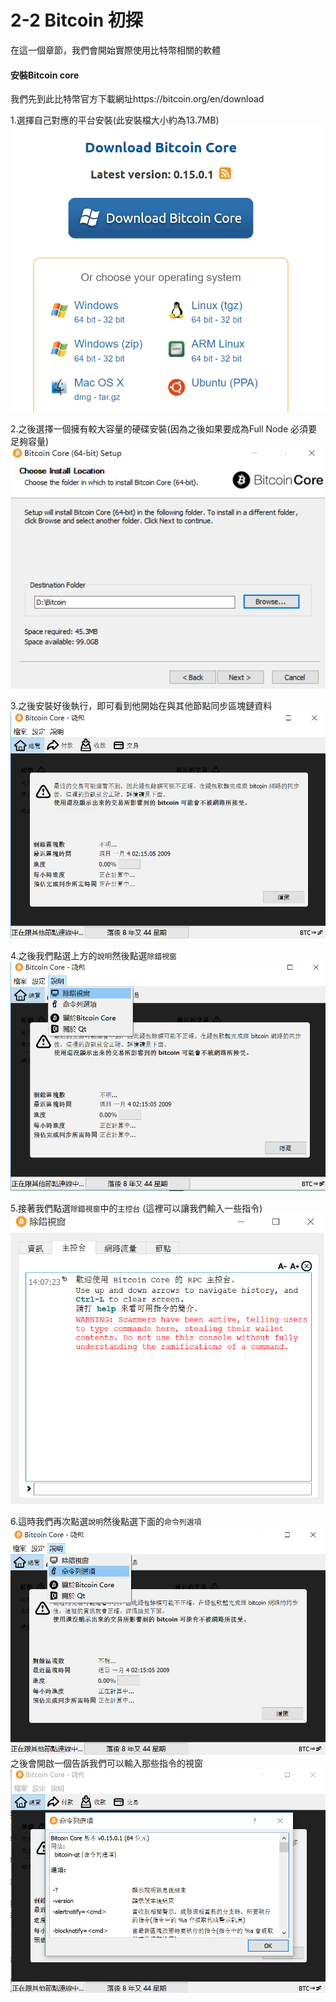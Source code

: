 # 2-2 Bitcoin 初探
在這一個章節，我們會開始實際使用比特幣相關的軟體

#### 安裝Bitcoin core
我們先到此比特幣官方下載網址https://bitcoin.org/en/download

1.選擇自己對應的平台安裝(此安裝檔大小約為13.7MB)
![](/assets/bitcoin-core-download.png)

2.之後選擇一個擁有較大容量的硬碟安裝(因為之後如果要成為Full Node 必須要足夠容量)
![](/assets/bitcoin-install01.png)

3.之後安裝好後執行，即可看到他開始在與其他節點同步區塊鏈資料
![](/assets/bitcoin-qt01.png)

4.之後我們點選上方的`說明`然後點選`除錯視窗`
![](/assets/bitcoin-qt02.png)

5.接著我們點選`除錯視窗`中的`主控台` 
(這裡可以讓我們輸入一些指令)
![](/assets/bitcoin-qt03.png)

6.這時我們再次點選`說明`然後點選下面的`命令列選項`
![](/assets/bitcoin-qt04.png)
之後會開啟一個告訴我們可以輸入那些指令的視窗
![](/assets/bitcoin-qt05.png)
